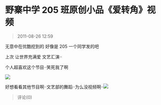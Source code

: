 # 野寨中学 205 班原创小品《爱转角》视频

> 2011-08-26 12:59

无意中在优酷挖到的 好像是 205 一个同学发的吧

上次 让世界充满爱 文艺汇演··

个人超喜欢这个节目··笑死我了啊

[![](http://ddns.4a1801.life:5244/d/Onedrive-4A1801/%E4%B8%AA%E4%BA%BA%E5%BB%BA%E7%AB%99/public/Qzone_wyf/Blogs/images/B9445CDF)](http://ddns.4a1801.life:5244/d/Onedrive-4A1801/%E4%B8%AA%E4%BA%BA%E5%BB%BA%E7%AB%99/public/Qzone_wyf/Blogs/images/B9445CDF)

好想看看其他节目啊··文艺部的舞蹈··为么没视频啊··[![](http://ddns.4a1801.life:5244/d/Onedrive-4A1801/%E4%B8%AA%E4%BA%BA%E5%BB%BA%E7%AB%99/public/Qzone_wyf/Blogs/images/13E1FF9C)](http://ddns.4a1801.life:5244/d/Onedrive-4A1801/%E4%B8%AA%E4%BA%BA%E5%BB%BA%E7%AB%99/public/Qzone_wyf/Blogs/images/13E1FF9C)

> 评论(0)
